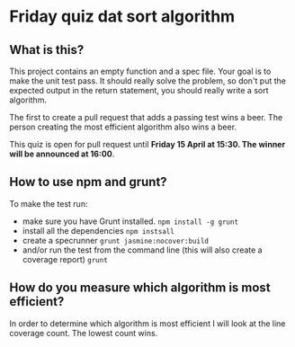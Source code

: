 # Friday quiz dat sort algorithm

## What is this?
This project contains an empty function and a spec file. Your goal is to make the unit test pass.
It should really solve the problem, so don't put the expected output in the return statement, you should really write a sort algorithm.

The first to create a pull request that adds a passing test wins a beer.
The person creating the most efficient algorithm also wins a beer.

This quiz is open for pull request until **Friday 15 April at 15:30. The winner will be announced at 16:00**.

## How to use npm and grunt?

To make the test run:
* make sure you have Grunt installed.
```npm install -g grunt```
* install all the dependencies
```npm instsall```
* create a specrunner
```grunt jasmine:nocover:build```
* and/or run the test from the command line (this will also create a coverage report)
```grunt```



## How do you measure which algorithm is most efficient?
In order to determine which algorithm is most efficient I will look at the line coverage count. The lowest count wins.
